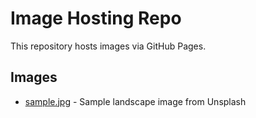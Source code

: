 # Image Hosting Repo

This repository hosts images via GitHub Pages.

## Images
- [sample.jpg](images/sample.jpg) - Sample landscape image from Unsplash

